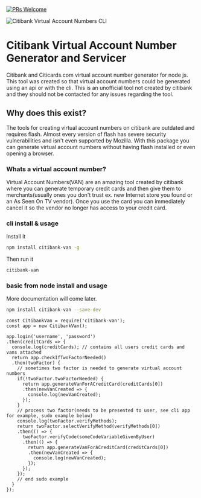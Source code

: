 [![PRs Welcome](https://img.shields.io/badge/PRs-welcome-brightgreen.svg?style=flat-square)](http://makeapullrequest.com)

![Citibank Virtual Account Numbers CLI](https://raw.githubusercontent.com/thomasmeadows/citibank-van/master/cli.gif)

# Citibank Virtual Account Number Generator and Servicer

Citibank and Citicards.com virtual account number generator for node js.  This tool was created so that virtual account numbers could be generated using an api or with the cli.  This is an unofficial tool not created by citibank and they should not be contacted for any issues regarding the tool.

## Why does this exist?

The tools for creating virtual account numbers on citibank are outdated and requires flash. Almost every version of flash has severe security vulnerabilities and isn't even supported by Mozilla.  With this package you can generate virtual account numbers without having flash installed or even opening a browser.

### Whats a virtual account number?

Virtual Account Numbers(VAN) are an amazing tool created by citibank where you can generate temporary credit cards and then give them to merchants(usually ones you don't trust ex. new Internet store you found or an As Seen On TV vendor).  Once you use the card you can immediately cancel it so the vendor no longer has access to your credit card.

### cli install & usage

Install it

```bash
npm install citibank-van -g
```

Then run it

```bash
citibank-van
```

### basic from node install and usage

More documentation will come later.

```bash
npm install citibank-van --save-dev
```

```node
const CitibankVan = require('citibank-van');
const app = new CitibankVan();

app.login('username', 'password')
.then(creditCards => {
  console.log(creditCards); // contains all users credit cards and vans attached
  return app.checkIfTwoFactorNeeded()
  .then(twoFactor) {
    // sometimes two factor is needed to generate virtual account numbers
    if(!twoFactor.twoFactorNeeded) {
      return app.generateVanForACreditCard(creditCards[0])
      .then(newVanCreated => {
        console.log(newVanCreated);
      });
    }
    // process two factor(needs to be presented to user, see cli app for example, sudo example below)
    console.log(twoFactor.verifyMethods);
    return twoFactor.selectVerifyMethod(verifyMethods[0])
    .then(() => {
      twoFactor.verifyCode(someCodeVariableGivenByUser)
      .then(() => {
        return app.generateVanForACreditCard(creditCards[0])
        .then(newVanCreated => {
          console.log(newVanCreated);
        });
      });
    });
    // end sudo example
  }
});
```
